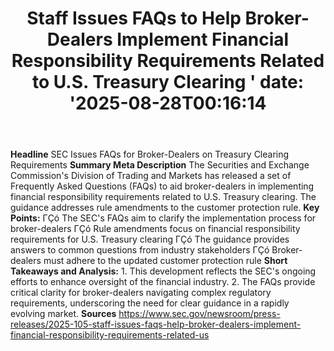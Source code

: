 ﻿---
title: "  Staff Issues FAQs to Help Broker-Dealers Implement Financial Responsibility Requirements Related to U.S. Treasury Clearing
'
date: '2025-08-28T00:16:14"
category: "Markets"
summary: ""
slug: "  staff issues faqs to help brokerdealers implement financia"
source_urls:
  - "https://www.sec.gov/newsroom/press-releases/2025-105-staff-issues-faqs-help-broker-dealers-implement-financial-responsibility-requirements-related-us"
seo:
  title: "  Staff Issues FAQs to Help Broker-Dealers Implement Financial Responsibility Requirements Related to U.S. Treasury Clearing
 | Hash n Hedge'
  description: '"
  keywords: ["news", "markets", "brief"]
---
**Headline** SEC Issues FAQs for Broker-Dealers on Treasury Clearing Requirements  **Summary Meta Description** The Securities and Exchange Commission's Division of Trading and Markets has released a set of Frequently Asked Questions (FAQs) to aid broker-dealers in implementing financial responsibility requirements related to U.S. Treasury clearing. The guidance addresses rule amendments to the customer protection rule.  **Key Points:**  ΓÇó The SEC's FAQs aim to clarify the implementation process for broker-dealers ΓÇó Rule amendments focus on financial responsibility requirements for U.S. Treasury clearing ΓÇó The guidance provides answers to common questions from industry stakeholders ΓÇó Broker-dealers must adhere to the updated customer protection rule  **Short Takeaways and Analysis:**  1. This development reflects the SEC's ongoing efforts to enhance oversight of the financial industry. 2. The FAQs provide critical clarity for broker-dealers navigating complex regulatory requirements, underscoring the need for clear guidance in a rapidly evolving market.  **Sources** https://www.sec.gov/newsroom/press-releases/2025-105-staff-issues-faqs-help-broker-dealers-implement-financial-responsibility-requirements-related-us 
